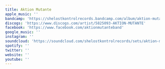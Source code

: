 ```yaml
---
title: Aktion Mutante
apple_music: ''
bandcamp: 'https://shelostkontrolrecords.bandcamp.com/album/aktion-mutante'
discogs: 'https://www.discogs.com/artist/5825093-AKTION-MUTANTE'
facebook: 'https://www.facebook.com/aktionmutanteband'
google_music: ''
instagram: ''
soundcloud: 'https://soundcloud.com/shelostkontrolrecords/sets/aktion-mutante-aktion-mutante'
spotify: ''
twitter: ''
website: ''
youtube: ''
---
```


